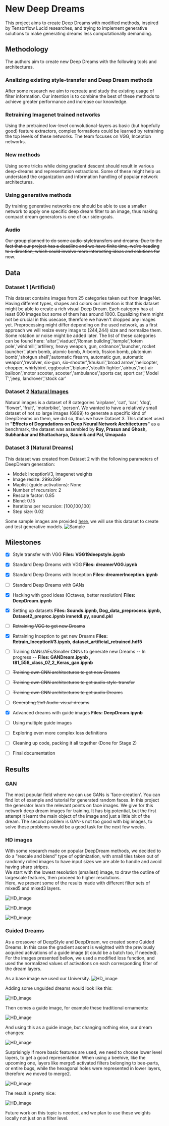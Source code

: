 # New Deep Dreams

This project aims to create Deep Dreams with modified methods, inspired by Tensorflow Lucid researches, and trying to implement generative solutions to make generating dreams less computationally demanding.

## Methodology

The authors aim to create new Deep Dreams with the following tools and architectures.

### Analizing existing style-transfer and Deep Dream methods

After some research we aim to recreate and study the existing usage of filter information. Our intention is to combine the best
of these methods to achieve greater performance and increase our knowledge.

### Retraining Imagenet trained networks

Using the pretrained low-level convolutional-layers as basic (but hopefully good) feature extractors, complex formations could be
learned by retraining the top levels of these networks. The team focuses on VGG, Inception networks.

### New methods

Using some tricks while doing gradient descent should result in various deep-dreams and representation extractions. Some of these might help us understand the organization and information handling of popular network architectures.

### Using generative methods

By training generative networks one should be able to use a smaller network to apply one specific deep dream filter to an image, thus making compact dream generators is one of our side-goals.

### ~~Audio~~

~~Our group planned to do some audio-styletransfers and dreams. Due to the fact that our project has a deadline and we have finite time, we're heading to a direction, which could involve more interesting ideas and solutions for now.~~

## Data

### Dataset 1 (Artificial)

This dataset contains images from 25 categories taken out from ImageNet. Having different types, shapes and colors our intention is that this dataset might be able to create a rich visual Deep Dream. 
Each category has at least 600 images but some of them has around 1000. Equalizing them might not be crucial in this usecase, therefore we haven't dropped any images yet. Preprocessing might differ depending on the used network, as a first approach we will resize every image to (244,244) size and normalize them. Some rotation or noise might be added later.
The list of these categories can be found here:
'altar','viaduct','Roman building','temple','totem pole','windmill','artillery, heavy weapon, gun, ordnance','launcher, rocket launcher','atom bomb, atomic bomb, A-bomb, fission bomb, plutonium bomb','shotgun shell','automatic firearm, automatic gun, automatic weapon','revolver, six-gun, six-shooter','khukuri','broad arrow','helicopter, chopper, whirlybird, eggbeater','biplane','stealth fighter','airbus','hot-air balloon','motor scooter, scooter','ambulance','sports car, sport car','Model T','jeep, landrover','stock car'

### Dataset 2 [Natural Images](https://www.kaggle.com/prasunroy/natural-images)

Natural images is a dataset of 8 categories 'airplane', 'cat', 'car', 'dog', 'flower', 'fruit', 'motorbike', 'person'. We wanted to have a relatively small dataset of not so large images (6899) to generate a specific kind of DeepDreams on them, we did so, thus we have Dataset 3.
This dataset used in **"Effects of Degradations on Deep Neural Network Architectures"** as a benchmark, the dataset was assembled by **Roy, Prasun and Ghosh, Subhankar and Bhattacharya, Saumik and Pal, Umapada**

### Dataset 3 (Natural Dreams)

This dataset was created from Dataset 2 with the following parameters of DeepDream generation:  
- Model: InceptionV3, imagenet weights  
- Image resize: 299x299  
- Maplist (guide activations): None  
- Number of recursion: 2  
- Rescale factor: 0.85  
- Blend: 0.15  
- Iterations per recursion: [100,100,100]  
- Step size: 0.02  
  
Some sample images are provided [here](https://github.com/eeervin/deep_learning/tree/master/results/Dataset_NaturalDreams), we will use this dataset to create and test generative models.
![Sample](https://raw.githubusercontent.com/eeervin/deep_learning/master/results/Dataset_NaturalDreams/flower/flower_0012.jpg "Yes, that's a flower")

## Milestones

- [x] Style transfer with VGG    **Files: VGG19deepstyle.ipynb**
- [x] Standard Deep Dreams with VGG  **Files: dreamerVGG.ipynb**
- [x] Standard Deep Dreams with Inception   **Files: dreamerInception.ipynb**
- [ ] Standard Deep Dreams with GANs
- [x] Hacking with good ideas (Octaves, better resolution) **Files: DeepDream.ipynb**
- [x] Setting up datasets   **Files: Sounds.ipynb, Dog_data_preprocess.ipynb, Dataset2_preproc.ipynb imnetdl.py, sound.pkl**
- [ ] ~~Retraining VGG to get new Dreams~~
- [x] Retraining Inception to get new Dreams **Files: Retrain_InceptionV3.ipynb, dataset_artificial_retrained.hdf5**
- [ ] Training GANs/AEs/Smaller CNNs to generate new Dreams -- In progress -- **Files: GANDream.ipynb , t81_558_class_07_2_Keras_gan.ipynb**
- [ ] ~~Training own CNN architectures to get new Dreams~~
- [ ] ~~Training own CNN architectures to get audio style-transfer~~
- [ ] ~~Training own CNN architectures to get audio Dreams~~
- [ ] ~~Generating 2in1 Audio-visual dreams~~
- [x] Advanced dreams with guide images **Files: DeepDream.ipynb**
- [ ] Using multiple guide images
- [ ] Exploring even more complex loss definitions
- [ ] Cleaning up code, packing it all together (Done for Stage 2)
- [ ] Final documentation


## Results


### GAN

The most popular field where we can use GANs is 'face-creation'. You can find lot of example and tutorial for generated random faces. In this project the generator learn the relevant points on face images. We give for this network deep dream images for training. It has big potential, but the first attempt it learnt the main object of the image and just a little bit of the dream. The second problem is GAN-s not too good with big images, to solve these problems would be a good task for the next few weeks.

### HD images

With some research made on popular DeepDream methods, we decided to do a "rescale and blend" type of optimization, with small tiles taken out of randomly rolled images to have input sizes we are able to handle and avoid having sharp stripes.  
We start with the lowest resolution (smallest) image, to draw the outline of largescale features, then proceed to higher resolutions.  
Here, we present some of the results made with different filter sets of mixed5 and mixed3 layers.

![HD_image](https://raw.githubusercontent.com/eeervin/deep_learning/master/results/HD_dreams/result1.jpg "HD_image")

![HD_image](https://raw.githubusercontent.com/eeervin/deep_learning/master/results/HD_dreams/result2_1.jpg "HD_image")

![HD_image](https://raw.githubusercontent.com/eeervin/deep_learning/master/results/HD_dreams/result2_2.jpg "HD_image")


### Guided Dreams

As a crossover of DeepStyle and DeepDream, we created some Guided Dreams. In this case the gradient ascent is weighted with the previously acquired activations of a guide image (it could be a batch too, if needed). For the images presented bellow, we used a modified loss function, and used the normalized values of activations on each corresponding filter of the dream layers.

As a base image we used our University.
![HD_image](https://raw.githubusercontent.com/eeervin/deep_learning/master/results/Guided_dreams/bme.jpg "BME")

Adding some unguided dreams would look like this:

![HD_image](https://raw.githubusercontent.com/eeervin/deep_learning/master/results/Guided_dreams/bme_unguided.png "BME_Unguided")

Then comes a guide image, for example these traditional ornaments:

![HD_image](https://raw.githubusercontent.com/eeervin/deep_learning/master/results/Guided_dreams/matyo.jpg "Guide_matyo")

And using this as a guide image, but changing nothing else, our dream changes:

![HD_image](https://raw.githubusercontent.com/eeervin/deep_learning/master/results/Guided_dreams/bme_matyo.png "BME_Matyo")

Surprisingly if more basic features are used, we need to choose lower level layers, to get a good representation.
When using a beehive, like the upcoming one, layers like merge5 activated filters belonging to bee-parts, or entire bugs, while the hexagonal holes were represented in lower layers, therefore we moved to merge2.

![HD_image](https://raw.githubusercontent.com/eeervin/deep_learning/master/results/Guided_dreams/beehive.jpg "Guide_Beehive")

The result is pretty nice:

![HD_image](https://raw.githubusercontent.com/eeervin/deep_learning/master/results/Guided_dreams/beeme.png "BME_Bee")

Future work on this topic is needed, and we plan to use these weights locally not just on a filter level.


<!--
## Authors
* **Name1** - *Worked on.....* - [gitname](https://github.com/gitname)
* **Name2** - *Worked on.....* - [gitname](https://github.com/gitname)
* **Name3** - *Worked on.....* - [gitname](https://github.com/gitname)
!-->
